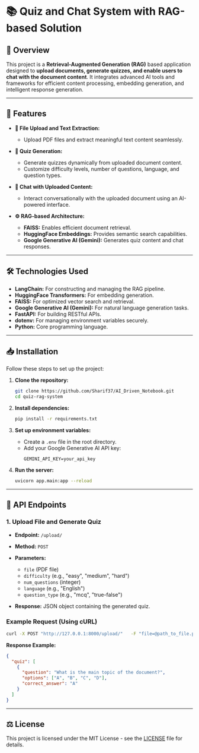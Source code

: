 
# 📚 Quiz and Chat System with RAG-based Solution

## 🚀 Overview

This project is a **Retrieval-Augmented Generation (RAG)** based application designed to **upload documents, generate quizzes, and enable users to chat with the document content**. It integrates advanced AI tools and frameworks for efficient content processing, embedding generation, and intelligent response generation.

---

## 🎯 Features

- **📂 File Upload and Text Extraction:**  
   - Upload PDF files and extract meaningful text content seamlessly.

- **📝 Quiz Generation:**  
   - Generate quizzes dynamically from uploaded document content.  
   - Customize difficulty levels, number of questions, language, and question types.

- **💬 Chat with Uploaded Content:**  
   - Interact conversationally with the uploaded document using an AI-powered interface.

- **⚙️ RAG-based Architecture:**  
   - **FAISS:** Enables efficient document retrieval.  
   - **HuggingFace Embeddings:** Provides semantic search capabilities.  
   - **Google Generative AI (Gemini):** Generates quiz content and chat responses.

---

## 🛠️ Technologies Used

- **LangChain:** For constructing and managing the RAG pipeline.  
- **HuggingFace Transformers:** For embedding generation.  
- **FAISS:** For optimized vector search and retrieval.  
- **Google Generative AI (Gemini):** For natural language generation tasks.  
- **FastAPI:** For building RESTful APIs.  
- **dotenv:** For managing environment variables securely.  
- **Python:** Core programming language.

---

## 📥 Installation

Follow these steps to set up the project:

1. **Clone the repository:**
   ```bash
   git clone https://github.com/Sharif37/AI_Driven_Notebook.git
   cd quiz-rag-system
   ```

2. **Install dependencies:**
   ```bash
   pip install -r requirements.txt
   ```

3. **Set up environment variables:**
   - Create a `.env` file in the root directory.
   - Add your Google Generative AI API key:
     ```env
     GEMINI_API_KEY=your_api_key
     ```

4. **Run the server:**
   ```bash
   uvicorn app.main:app --reload
   ```

---

## 📡 API Endpoints

### **1. Upload File and Generate Quiz**

- **Endpoint:** `/upload/`  
- **Method:** `POST`  
- **Parameters:**  
   - `file` (PDF file)  
   - `difficulty` (e.g., "easy", "medium", "hard")  
   - `num_questions` (integer)  
   - `language` (e.g., "English")  
   - `question_type` (e.g., "mcq", "true-false")  

- **Response:** JSON object containing the generated quiz.

### **Example Request (Using cURL)**

```bash
curl -X POST "http://127.0.0.1:8000/upload/"   -F "file=@path_to_file.pdf"   -F "difficulty=medium"   -F "num_questions=5"   -F "language=English"   -F "question_type=mcq"
```

**Response Example:**
```json
{
  "quiz": [
    {
      "question": "What is the main topic of the document?",
      "options": ["A", "B", "C", "D"],
      "correct_answer": "A"
    }
  ]
}
```

---

## ⚖️ License

This project is licensed under the MIT License - see the [LICENSE](LICENSE) file for details.
